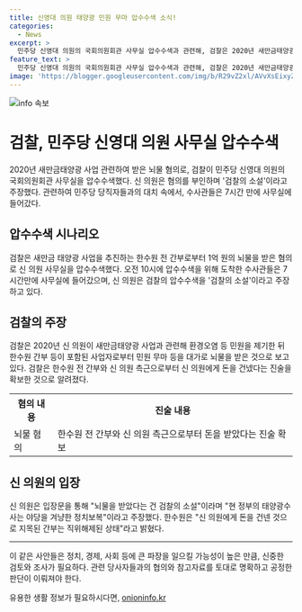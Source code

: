 ```yaml
---
title: 신영대 의원 태양광 민원 무마 압수수색 소식!
categories:
  - News
excerpt: >
  민주당 신영대 의원의 국회의원회관 사무실 압수수색과 관련해, 검찰은 2020년 새만금태양광 사업에 반대하는 민원을 제기하다 뇌물을 받은 혐의로 수색을 실시했습니다. 검찰은 한수원 전 간부로부터 뇌물을 받았다는 진술을 입수한 것으로 전해졌으며, 신 의원은 이를 전면 부인하며 검찰의 소설이라고 주장했습니다. 이에 대한 민주당과 한수원의 입장은 논란이 되고 있습니다.
feature_text: >
  민주당 신영대 의원의 국회의원회관 사무실 압수수색과 관련해, 검찰은 2020년 새만금태양광 사업에 반대하는 민원을 제기하다 뇌물을 받은 혐의로 수색을 실시했습니다. 검찰은 한수원 전 간부로부터 뇌물을 받았다는 진술을 입수한 것으로 전해졌으며, 신 의원은 이를 전면 부인하며 검찰의 소설이라고 주장했습니다. 이에 대한 민주당과 한수원의 입장은 논란이 되고 있습니다.
image: 'https://blogger.googleusercontent.com/img/b/R29vZ2xl/AVvXsEixyZcFfHzMRdzZMjFBmAUKJYCLCGyLL1o632UiGVXcaFdKo_bkvkuCioo0uUKlGfBVcT3P84aROyZIXSBEx3Aw5nCQ3pTgDom1WDC4m8eifvWiAmWEEVb4x6G_l8C0QH225ldMjyaFvpxGEBGNO37VmDTDMHGhJPq73UglMfDca1-0aw/s1600/blogspot.png'
---
```


<p><img src="https://blogger.googleusercontent.com/img/b/R29vZ2xl/AVvXsEixyZcFfHzMRdzZMjFBmAUKJYCLCGyLL1o632UiGVXcaFdKo_bkvkuCioo0uUKlGfBVcT3P84aROyZIXSBEx3Aw5nCQ3pTgDom1WDC4m8eifvWiAmWEEVb4x6G_l8C0QH225ldMjyaFvpxGEBGNO37VmDTDMHGhJPq73UglMfDca1-0aw/s1600/blogspot.png" alt="info 속보" /></p>

<h1 data-ke-size="size26">검찰, 민주당 신영대 의원 사무실 압수수색</h1>

<p data-ke-size="size16">2020년 새만금태양광 사업 관련하여 받은 뇌물 혐의로, 검찰이 민주당 신영대 의원의 국회의원회관 사무실을 압수수색했다. 신 의원은 혐의를 부인하며 '검찰의 소설'이라고 주장했다. 관련하여 민주당 당직자들과의 대치 속에서, 수사관들은 7시간 만에 사무실에 들어갔다.</p>

<h2 data-ke-size="size24">압수수색 시나리오</h2>

<p data-ke-size="size16">검찰은 새만금 태양광 사업을 추진하는 한수원 전 간부로부터 1억 원의 뇌물을 받은 혐의로 신 의원 사무실을 압수수색했다. 오전 10시에 압수수색을 위해 도착한 수사관들은 7시간만에 사무실에 들어갔으며, 신 의원은 검찰의 압수수색을 '검찰의 소설'이라고 주장하고 있다.</p>

<h2 data-ke-size="size24">검찰의 주장</h2>

<p data-ke-size="size16">검찰은 2020년 신 의원이 새만금태양광 사업과 관련해 환경오염 등 민원을 제기한 뒤 한수원 간부 등이 포함된 사업자로부터 민원 무마 등을 대가로 뇌물을 받은 것으로 보고 있다. 검찰은 한수원 전 간부와 신 의원 측근으로부터 신 의원에게 돈을 건넸다는 진술을 확보한 것으로 알려졌다.</p>

<table>
  <tr>
    <th>혐의 내용</th>
    <th>진술 내용</th>
  </tr>
  <tr>
    <td>뇌물 혐의</td>
    <td>한수원 전 간부와 신 의원 측근으로부터 돈을 받았다는 진술 확보</td>
  </tr>
</table>

<h2 data-ke-size="size24">신 의원의 입장</h2>

<p data-ke-size="size16">신 의원은 입장문을 통해 "뇌물을 받았다는 건 검찰의 소설"이라며 "현 정부의 태양광수사는 야당을 겨냥한 정치보복"이라고 주장했다. 한수원은 "신 의원에게 돈을 건넨 것으로 지목된 간부는 직위해제된 상태"라고 밝혔다.</p>

<hr data-ke-size="size16">

<p data-ke-size="size16">이 같은 사안들은 정치, 경제, 사회 등에 큰 파장을 일으킬 가능성이 높은 만큼, 신중한 검토와 조사가 필요하다. 관련 당사자들과의 협의와 참고자료를 토대로 명확하고 공정한 판단이 이뤄져야 한다.</p>
유용한 생활 정보가 필요하시다면, <a href="https://onioninfo.kr" rel="dofollow">onioninfo.kr</a>


